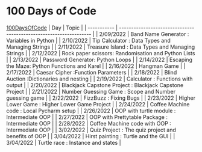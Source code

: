 # 100 Days of Code
[100DaysOfCode](https://www.udemy.com/course/100-days-of-code/)
| Day         | Topic                                                              |
| ----------- | ------------------------------------------------------------------ |
| 2/09/2022   | Band Name Generator : Variables in Python                          |
| 2/10/2022   | Tip Calculator : Data Types and Managing Strings                   |
| 2/11/2022   | Treasure Island : Data Types and Managing Strings                  |
| 2/12/2022   | Rock paper scissors: Randomisation and Python Lists                |
| 2/13/2022   | Password Generator: Python Loops                                   |
| 2/14/2022   | Escaping the Maze: Python Functions and Karel                      |
| 2/16/2022   | Hangman Game                                                       |
| 2/17/2022   | Caesar Cipher :Function Parameters                                 |
| 2/18/2022   | Blind Auction :Dictionaries and nesting                            |
| 2/19/2022   | Calculator : Functions with output                                 |
| 2/20/2022   | Blackjack Capstone Project : Blackjack Capstone Project            |
| 2/21/2022   | Number Guessing Game : Scope and Number guessing game              |
| 2/22/2022   | FizzBuzz : Fixing Bugs                                             |
| 2/23/2022   | Higher Lower Game : Higher Lower Game Project                      |
| 2/24/2022   | Coffee Machine code : Local Pycharm setup                          |
| 2/26/2022   | OOP with turtle module : Intermediate OOP                          |
| 2/27/2022   | OOP with Prettytable Package : Intermediate OOP                    |
| 2/28/2022   | Coffee Machine code with OOP : Intermediate OOP                    |
| 3/02/2022   | Quiz Project : The quiz project and benefits of OOP                |
| 3/04/2022   | Hirst painting : Turtle and the GUI                                |
| 3/04/2022   | Turtle race : Instance and states                                  |